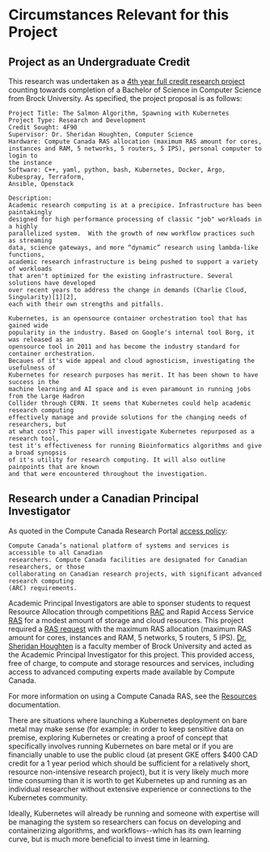 # Circumstances Relevant for this Project

## Project as an Undergraduate Credit

This research was undertaken as a [4th year full credit research project](https://www.cosc.brocku.ca/Offerings/4F90/)
counting towards completion of a Bachelor of Science in Computer Science from
Brock University. As specified, the project proposal is as follows:

```
Project Title: The Salmon Algorithm, Spawning with Kubernetes
Project Type: Research and Development
Credit Sought: 4F90
Supervisor: Dr. Sheridan Houghten, Computer Science
Hardware: Compute Canada RAS allocation (maximum RAS amount for cores,
instances and RAM, 5 networks, 5 routers, 5 IPS), personal computer to login to
the instance
Software: C++, yaml, python, bash, Kubernetes, Docker, Argo, Kubespray, Terraform,
Ansible, Openstack

Description:
Academic research computing is at a precipice. Infrastructure has been paintakingly
designed for high performance processing of classic "job" workloads in a highly
parallelized system.  With the growth of new workflow practices such as streaming
data, science gateways, and more “dynamic” research using lambda-like functions,
academic research infrastructure is being pushed to support a variety of workloads
that aren't optimized for the existing infrastructure. Several solutions have developed
over recent years to address the change in demands (Charlie Cloud, Singularity)[1][2],
each with their own strengths and pitfalls.

Kubernetes, is an opensource container orchestration tool that has gained wide
popularity in the industry. Based on Google's internal tool Borg, it was released as an
opensource tool in 2011 and has become the industry standard for container orchestration.
Becaues of it's wide appeal and cloud agnosticism, investigating the usefulness of
Kubernetes for research purposes has merit. It has been shown to have success in the
machine learning and AI space and is even paramount in running jobs from the Large Hadron
Collider through CERN. It seems that Kubernetes could help academic research computing
effectively manage and provide solutions for the changing needs of researchers, but
at what cost? This paper will investigate Kubernetes repurposed as a research tool,
test it's effectiveness for running Bioinformatics algorithms and give a broad synopsis
of it's utility for research computing. It will also outline painpoints that are known
and that were encountered throughout the investigation.
```

## Research under a Canadian Principal Investigator

As quoted in the Compute Canada Research Portal [access policy](https://www.computecanada.ca/research-portal/accessing-resources/access-policy/):

```
Compute Canada’s national platform of systems and services is accessible to all Canadian
researchers. Compute Canada facilities are designated for Canadian researchers, or those
collaborating on Canadian research projects, with significant advanced research computing
(ARC) requirements.

```

Academic Principal Investigators are able to sponser students to request
Resource Allocation through competitions [RAC](https://www.computecanada.ca/research-portal/accessing-resources/resource-allocation-competitions/) and Rapid Access Service [RAS](https://www.computecanada.ca/research-portal/accessing-resources/rapid-access-service/) for a modest amount of storage and cloud resources. This project required a [RAS request](resources.md) with the maximum RAS allocation (maximum RAS amount for cores, instances and RAM, 5 networks, 5 routers, 5 IPS). [Dr. Sheridan Houghten](https://www.cosc.brocku.ca/~houghten/) is a faculty
member of Brock University and acted as the Academic Principal Investigator for this
project. This provided access, free of charge, to compute and storage resources and services, including access to advanced computing experts made available by Compute
Canada.

For more information on using a Compute Canada RAS, see the
[Resources](resources.md) documentation.

There are situations where launching a Kubernetes deployment on bare metal may make sense
(for example: in order to keep sensitive data on premise, exploring Kubernetes or creating
a proof of concept that specifically involves running Kubernetes on bare metal or if you are financially
unable to use the public cloud (at present GKE offers $400 CAD credit for a 1
year period which should be sufficient for a relatively short, resource non-intensive research project),
but it is very likely much more time consuming than it is worth to get Kubernetes up and running as
an individual researcher without extensive experience or connections to the Kubernetes community.

Ideally, Kubernetes will already be running and someone with expertise will be managing
the system so researchers can focus on developing and containerizing algorithms, and workflows--which
has its own learning curve, but is much more beneficial to invest time in learning.
